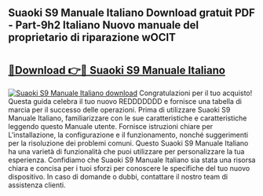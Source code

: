 ## Suaoki S9 Manuale Italiano Download gratuit PDF - Part-9h2 Italiano Nuovo manuale del proprietario di riparazione wOCIT

# <h2><a href="http://dfb4h9.blite.top/?on=Suaoki+S9+Manuale+Italiano">🔗Download 👉🔴 Suaoki S9 Manuale Italiano</a></h2>

[![Suaoki S9 Manuale Italiano download](https://i.imgur.com/lujVjoI.png)](http://dfb4h9.blite.top/?on=Suaoki+S9+Manuale+Italiano)
Congratulazioni per il tuo acquisto! Questa guida celebra il tuo nuovo REDDDDDDD e fornisce una tabella di marcia per il successo delle operazioni. Prima di utilizzare Suaoki S9 Manuale Italiano, familiarizzare con le sue caratteristiche e caratteristiche leggendo questo Manuale utente. Fornisce istruzioni chiare per L'installazione, la configurazione e il funzionamento, nonché suggerimenti per la risoluzione dei problemi comuni. Questo Suaoki S9 Manuale Italiano ha una varietà di funzionalità che puoi utilizzare per personalizzare la tua esperienza. Confidiamo che Suaoki S9 Manuale Italiano sia stata una risorsa chiara e concisa per i tuoi sforzi per conoscere le specifiche del tuo nuovo dispositivo. In caso di domande o dubbi, contattare il nostro team di assistenza clienti.
